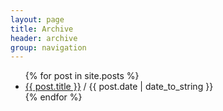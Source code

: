 ```yaml
---
layout: page
title: Archive
header: archive
group: navigation
---
```

<ul class="posts">
	{% for post in site.posts %}
	<li>
		<a href="{{ post.url }}">{{ post.title }}</a> 
		<span> / {{ post.date | date_to_string }}</span> 
	</li>
	{% endfor %}
</ul>
